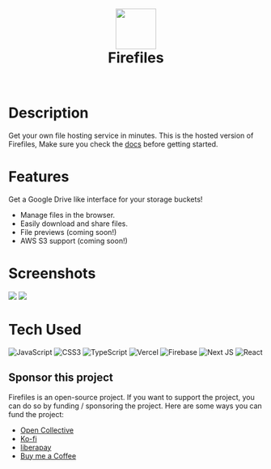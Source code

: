 <div align="center">
      <h1> <img src="https://firefiles.vercel.app/firefiles-logo.png" width="80px"><br/>Firefiles</h1>
     </div>
<p align="center"> <a href="https://firefiles.vercel.app" target="_blank"><img alt="" src="https://img.shields.io/badge/Website-EA4C89?style=normal&logo=dribbble&logoColor=white" style="vertical-align:center" /></a> <a href="https://twitter.com/faisal_sayed05" target="_blank"><img alt="" src="https://img.shields.io/badge/Twitter-1DA1F2?style=normal&logo=twitter&logoColor=white" style="vertical-align:center" /></a></p>

# Description

Get your own file hosting service in minutes. This is the hosted version of Firefiles, Make sure you check the [docs](https://firefiles.vercel.app/docs) before getting started.

# Features

Get a Google Drive like interface for your storage buckets!

- Manage files in the browser.
- Easily download and share files.
- File previews (coming soon!)
- AWS S3 support (coming soon!)

# Screenshots

 <img src="https://firefiles.vercel.app/firefiles-demo.png">
 <img src="https://firefiles.vercel.app/firefiles-demo2.png">
 
# Tech Used

![JavaScript](https://img.shields.io/badge/javascript-%23323330.svg?style=for-the-badge&logo=javascript&logoColor=%23F7DF1E) ![CSS3](https://img.shields.io/badge/css3-%231572B6.svg?style=for-the-badge&logo=css3&logoColor=white) ![TypeScript](https://img.shields.io/badge/typescript-%23007ACC.svg?style=for-the-badge&logo=typescript&logoColor=white) ![Vercel](https://img.shields.io/badge/vercel-%23000000.svg?style=for-the-badge&logo=vercel&logoColor=white) ![Firebase](https://img.shields.io/badge/firebase-%23039BE5.svg?style=for-the-badge&logo=firebase) ![Next JS](https://img.shields.io/badge/Next-black?style=for-the-badge&logo=next.js&logoColor=white) ![React](https://img.shields.io/badge/react-%2320232a.svg?style=for-the-badge&logo=react&logoColor=%2361DAFB)

<!-- </> with 💛 by readMD (https://readmd.itsvg.in) -->

## Sponsor this project

Firefiles is an open-source project. If you want to support the project, you can do so by funding / sponsoring the project. Here are some ways you can fund the project:

- [Open Collective](https://opencollective.com/faisalsayed10/projects/firefiles#category-CONTRIBUTE)
- [Ko-fi](https://ko-fi.com/faisalsayed10)
- [liberapay](https://en.liberapay.com/faisalsayed10/)
- [Buy me a Coffee](https://www.buymeacoffee.com/faisalsayed10)
